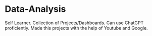 # Data-Analysis
Self Learner.
Collection of Projects/Dashboards.
Can use ChatGPT proficiently.
Made this projects with the help of Youtube and Google.
